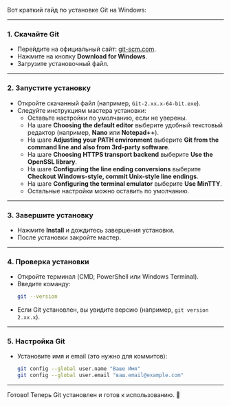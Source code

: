 Вот краткий гайд по установке Git на Windows:

---

### 1. **Скачайте Git**
   - Перейдите на официальный сайт: [git-scm.com](https://git-scm.com/).
   - Нажмите на кнопку **Download for Windows**.
   - Загрузите установочный файл.

---

### 2. **Запустите установку**
   - Откройте скачанный файл (например, `Git-2.xx.x-64-bit.exe`).
   - Следуйте инструкциям мастера установки:
     - Оставьте настройки по умолчанию, если не уверены.
     - На шаге **Choosing the default editor** выберите удобный текстовый редактор (например, **Nano** или **Notepad++**).
     - На шаге **Adjusting your PATH environment** выберите **Git from the command line and also from 3rd-party software**.
     - На шаге **Choosing HTTPS transport backend** выберите **Use the OpenSSL library**.
     - На шаге **Configuring the line ending conversions** выберите **Checkout Windows-style, commit Unix-style line endings**.
     - На шаге **Configuring the terminal emulator** выберите **Use MinTTY**.
     - Остальные настройки можно оставить по умолчанию.

---

### 3. **Завершите установку**
   - Нажмите **Install** и дождитесь завершения установки.
   - После установки закройте мастер.

---

### 4. **Проверка установки**
   - Откройте терминал (CMD, PowerShell или Windows Terminal).
   - Введите команду:
     ```bash
     git --version
     ```
   - Если Git установлен, вы увидите версию (например, `git version 2.xx.x`).

---

### 5. **Настройка Git**
   - Установите имя и email (это нужно для коммитов):
     ```bash
     git config --global user.name "Ваше Имя"
     git config --global user.email "ваш.email@example.com"
     ```

---

Готово! Теперь Git установлен и готов к использованию. 🚀